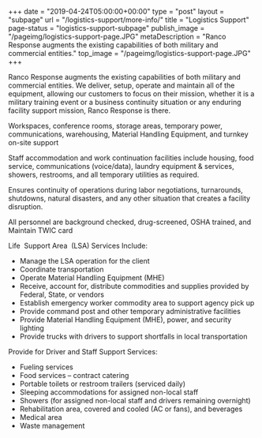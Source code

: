 +++
date = "2019-04-24T05:00:00+00:00"
type = "post"
layout = "subpage"
url = "/logistics-support/more-info/"
title = "Logistics Support"
page-status = "logistics-support-subpage"
publish_image = "/pageimg/logistics-support-page.JPG"
metaDescription = "Ranco Response augments the existing capabilities of both military and commercial entities."
top_image = "/pageimg/logistics-support-page.JPG"
+++

Ranco Response augments the existing capabilities of both military and commercial entities. We deliver, setup, operate and maintain all of the equipment, allowing our customers to focus on their mission, whether it is a military training event or a business continuity situation or any enduring facility support mission, Ranco Response is there.

Workspaces, conference rooms, storage areas, temporary power, communications, warehousing, Material Handling Equipment, and turnkey on-site support

Staff accommodation and work continuation facilities include housing, food service, communications (voice/data), laundry equipment & services, showers, restrooms, and all temporary utilities as required.

Ensures continuity of operations during labor negotiations, turnarounds, shutdowns, natural disasters, and any other situation that creates a facility disruption.

All personnel are background checked, drug-screened, OSHA trained, and Maintain TWIC card

Life  Support Area  (LSA) Services Include:

- Manage the LSA operation for the client
- Coordinate transportation
- Operate Material Handling Equipment (MHE)
- Receive, account for, distribute commodities and supplies provided by Federal, State, or vendors
- Establish emergency worker commodity area to support agency pick up
- Provide command post and other temporary administrative facilities
- Provide Material Handling Equipment (MHE), power, and security lighting
- Provide trucks with drivers to support shortfalls in local transportation

Provide for Driver and Staff Support Services:

- Fueling services
- Food services – contract catering
- Portable toilets or restroom trailers (serviced daily)
- Sleeping accommodations for assigned non-local staff
- Showers (for assigned non-local staff and drivers remaining overnight)
- Rehabilitation area, covered and cooled (AC or fans), and beverages
- Medical area
- Waste management
